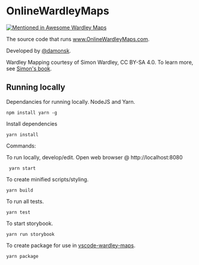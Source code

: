 # OnlineWardleyMaps

[![Mentioned in Awesome Wardley Maps](https://awesome.re/mentioned-badge-flat.svg)](https://github.com/wardley-maps-community/awesome-wardley-maps#apps)

The source code that runs www.OnlineWardleyMaps.com.

Developed by [@damonsk](https://twitter.com/damonsk).

Wardley Mapping courtesy of Simon Wardley, CC BY-SA 4.0. To learn more, see [Simon's book](https://medium.com/wardleymaps/on-being-lost-2ef5f05eb1ec).

## Running locally

Dependancies for running locally. NodeJS and Yarn.

    npm install yarn -g

Install dependencies

    yarn install

Commands:

To run locally, develop/edit. Open web browser @ http://localhost:8080

     yarn start

To create minified scripts/styling.

    yarn build

To run all tests.

    yarn test

To start storybook.

    yarn run storybook

To create package for use in [vscode-wardley-maps](https://github.com/damonsk/vscode-wardley-maps).

    yarn package
